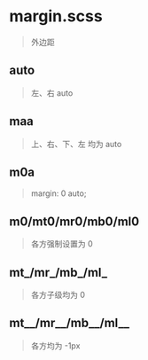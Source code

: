 # margin.scss
> 外边距

## auto
> 左、右 auto

## maa
> 上、右、下、左 均为 auto

## m0a
> margin: 0 auto;

## m0/mt0/mr0/mb0/ml0
> 各方强制设置为 0 

## mt_/mr_/mb_/ml_
> 各方子级均为 0

## mt__/mr__/mb__/ml__
> 各方均为 -1px
